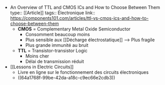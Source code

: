 - An Overview of TTL and CMOS ICs and How to Choose Between Them
  type:: [[Article]]
  tags:: Électronique
  link:: https://components101.com/articles/ttl-vs-cmos-ics-and-how-to-choose-between-them
	- **CMOS** = Complementary Metal Oxide Semiconductor
		- Consomment beaucoup moins
		- Plus sensible aux [[Décharge électrostatique]] --> Plus fragile
		- Plus grande immunité au bruit
	- **TTL** = Transistor-transistor Logic
		- Moins cher
		- Délai de transmission réduit
- [[Lessons in Electric Circuits]]
	- Livre en ligne sur le fonctionnement des circuits électroniques
	- ((64a1768f-99be-42da-a18c-c9ec66e2cdb3))